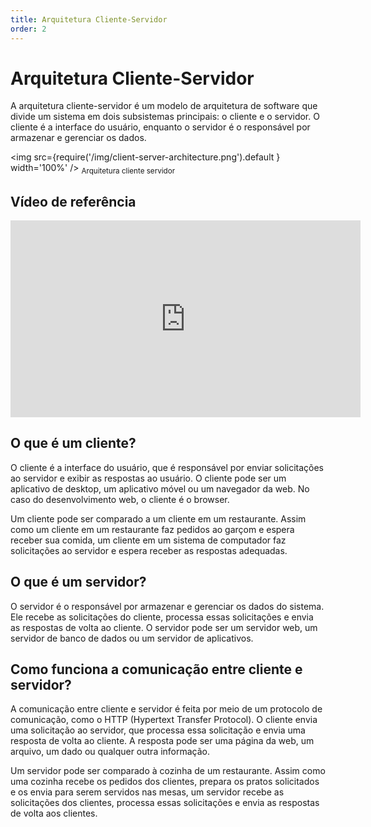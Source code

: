 ```yaml
---
title: Arquitetura Cliente-Servidor
order: 2
---
```


# Arquitetura Cliente-Servidor

A arquitetura cliente-servidor é um modelo de arquitetura de software que divide um sistema em dois subsistemas principais: o cliente e o servidor. O cliente é a interface do usuário, enquanto o servidor é o responsável por armazenar e gerenciar os dados.

<img src={require('/img/client-server-architecture.png').default } width='100%' />
<sub>Arquitetura cliente servidor</sub>

## Vídeo de referência

<center>

<iframe width="560" height="315" src="https://www.youtube.com/embed/yioOQ4ItYuo" title="Client Server Architecture | System Design Interview Basics" frameborder="0" allow="accelerometer; autoplay; clipboard-write; encrypted-media; gyroscope; picture-in-picture" allowfullscreen></iframe>

</center>

## O que é um cliente?

O cliente é a interface do usuário, que é responsável por enviar solicitações ao servidor e exibir as respostas ao usuário. O cliente pode ser um aplicativo de desktop, um aplicativo móvel ou um navegador da web. No caso do desenvolvimento web, o cliente é o browser. 

Um cliente pode ser comparado a um cliente em um restaurante. Assim como um cliente em um restaurante faz pedidos ao garçom e espera receber sua comida, um cliente em um sistema de computador faz solicitações ao servidor e espera receber as respostas adequadas. 

## O que é um servidor?

O servidor é o responsável por armazenar e gerenciar os dados do sistema. Ele recebe as solicitações do cliente, processa essas solicitações e envia as respostas de volta ao cliente. O servidor pode ser um servidor web, um servidor de banco de dados ou um servidor de aplicativos.

## Como funciona a comunicação entre cliente e servidor?

A comunicação entre cliente e servidor é feita por meio de um protocolo de comunicação, como o HTTP (Hypertext Transfer Protocol). O cliente envia uma solicitação ao servidor, que processa essa solicitação e envia uma resposta de volta ao cliente. A resposta pode ser uma página da web, um arquivo, um dado ou qualquer outra informação.

Um servidor pode ser comparado à cozinha de um restaurante. Assim como uma cozinha recebe os pedidos dos clientes, prepara os pratos solicitados e os envia para serem servidos nas mesas, um servidor recebe as solicitações dos clientes, processa essas solicitações e envia as respostas de volta aos clientes.